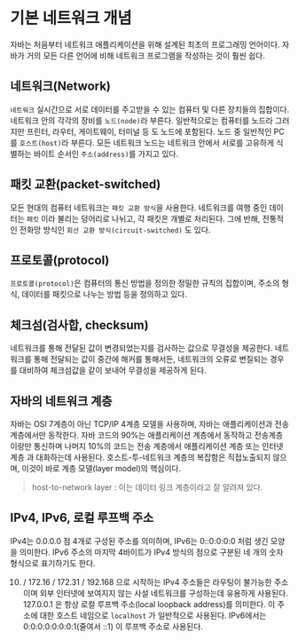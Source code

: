 # 기본 네트워크 개념

자바는 처음부터 네트워크 애플리케이션을 위해 설계된 최초의 프로그래밍 언어이다. 자바가 거의 모든 다른 언어에 비해 네트워크 프로그램을 작성하는 것이
훨씬 쉽다.

## 네트워크(Network)

`네트워크` 실시간으로 서로 데이터를 주고받을 수 있는 컴퓨터 및 다른 장치들의 집합이다. 네트워크 안의 각각의 장비를 `노드(node)`라 부른다.
일반적으로는 컴퓨터를 노드라 그러지만 프린터, 라우터, 게이트웨이, 터미널 등 도 노드에 포함된다. 노드 중 일반적인 PC를 `호스트(host)`라 부른다.
모든 네트워크 노드는 네트워크 안에서 서로를 고유하게 식별하는 바이트 순서인 `주소(address)`를 가지고 있다.

## 패킷 교환(packet-switched)

모든 현대의 컴퓨터 네트워크는 `패킷 교환 방식`을 사용한다. 네트워크를 여행 중인 데이터는 `패킷` 이라 불리는 덩어리로 나뉘고, 각 패킷은 개별로 처리된다.
그에 반해, 전통적인 전화망 방식인 `회선 교환 방식(circuit-switched)` 도 있다.

## 프로토콜(protocol)

`프로토콜(protocol)`은 컴퓨터의 통신 방법을 정의한 정밀한 규칙의 집합이며, 주소의 형식, 데이터를 패킷으로 나누는 방법 등을 정의하고 있다.

## 체크섬(검사합, checksum)

네트워크를 통해 전달된 값이 변경되었는지를 검사하는 값으로 무결성을 제공한다. 네트워크를 통해 전달되는 값이 중간에 해커를 통해서든, 네트워크의 오류로
변질되는 경우를 대비하여 체크섬값을 같이 보내어 무결성을 제공하게 된다.

## 자바의 네트워크 계층

자바는 OSI 7계층이 아닌 TCP/IP 4계층 모델을 사용하며, 자바는 애플리케이션과 전송계층에서만 동작한다. 
자바 코드의 90%는 애플리케이션 계층에서 동작하고 전송계층이랑만 통신하며 나머지 10%의 코드는 전송 계층에서 애플리케이션 계층 또는 인터넷 계층
과 대화하는데 사용된다. 호스트-투-네트워크 계층의 복잡함은 직접노출되지 않으며, 이것이 바로 계층 모델(layer model)의 핵심이다.

> host-to-network layer : 이는 데이터 링크 계층이라고 잘 알려져 있다.

## IPv4, IPv6, 로컬 루프백 주소

IPv4는 0.0.0.0 점 4개로 구성된 주소를 의미하며, IPv6는 0::0:0:0:0 처럼 생긴 모양을 의미한다. IPv6 주소의 마지막 4바이트가 IPv4 방식의
점으로 구분된 네 개의 숫자 형식으로 표기하기도 한다.

10. / 172.16 / 172.31 / 192.168 으로 시작하는 IPv4 주소들은 라우팅이 불가능한 주소이며 외부 인터넷에 보여지지 않는 사설 네트워크를
구성하는데 유용하게 사용된다. 127.0.0.1 은 항상 로컬 루프백 주소(local loopback address)를 의미한다. 이 주소에 대한 호스트 네임으로
`localhost` 가 일반적으로 사용된다. IPv6에서는 0:0:0:0:0:0:0:1(줄여서 ::1) 이 루프백 주소로 사용된다.

